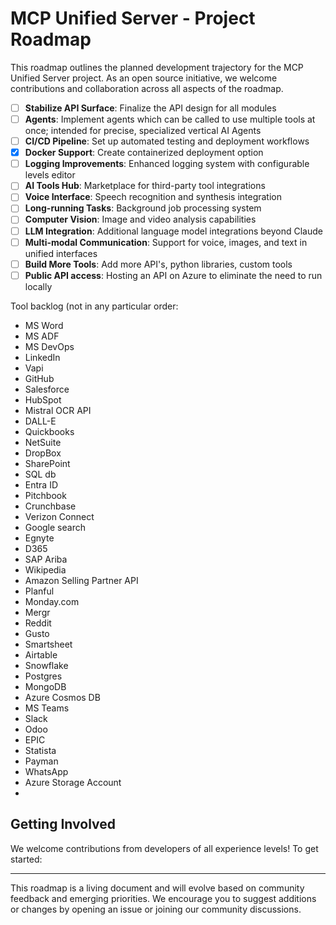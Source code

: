 # MCP Unified Server - Project Roadmap

This roadmap outlines the planned development trajectory for the MCP Unified Server project. As an open source initiative, we welcome contributions and collaboration across all aspects of the roadmap.


- [ ] **Stabilize API Surface**: Finalize the API design for all modules
- [ ] **Agents**: Implement agents which can be called to use multiple tools at once; intended for precise, specialized vertical AI Agents
- [ ] **CI/CD Pipeline**: Set up automated testing and deployment workflows
- [X] **Docker Support**: Create containerized deployment option
- [ ] **Logging Improvements**: Enhanced logging system with configurable levels editor
- [ ] **AI Tools Hub**: Marketplace for third-party tool integrations
- [ ] **Voice Interface**: Speech recognition and synthesis integration
- [ ] **Long-running Tasks**: Background job processing system
- [ ] **Computer Vision**: Image and video analysis capabilities
- [ ] **LLM Integration**: Additional language model integrations beyond Claude
- [ ] **Multi-modal Communication**: Support for voice, images, and text in unified interfaces
- [ ] **Build More Tools**: Add more API's, python libraries, custom tools
- [ ] **Public API access**: Hosting an API on Azure to eliminate the need to run locally

Tool backlog (not in any particular order:
- MS Word
- MS ADF
- MS DevOps
- LinkedIn
- Vapi
- GitHub
- Salesforce
- HubSpot
- Mistral OCR API
- DALL-E
- Quickbooks
- NetSuite
- DropBox
- SharePoint
- SQL db
- Entra ID
- Pitchbook
- Crunchbase
- Verizon Connect
- Google search
- Egnyte
- D365
- SAP Ariba
- Wikipedia
- Amazon Selling Partner API
- Planful
- Monday.com
- Mergr
- Reddit
- Gusto
- Smartsheet
- Airtable
- Snowflake
- Postgres
- MongoDB
- Azure Cosmos DB
- MS Teams
- Slack
- Odoo
- EPIC
- Statista
- Payman
- WhatsApp
- Azure Storage Account
- 

## Getting Involved

We welcome contributions from developers of all experience levels! To get started:

---

This roadmap is a living document and will evolve based on community feedback and emerging priorities. We encourage you to suggest additions or changes by opening an issue or joining our community discussions.
